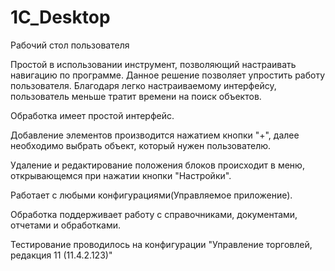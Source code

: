 # 1C_Desktop

Рабочий стол пользователя

Простой в использовании инструмент, позволяющий настраивать навигацию по программе. Данное решение позволяет упростить работу пользователя. Благодаря легко настраиваемому интерфейсу, пользователь меньше тратит времени на поиск объектов.

Обработка имеет простой интерфейс.

Добавление элементов производится нажатием кнопки "+", далее необходимо выбрать объект, который нужен пользователю.

Удаление и редактирование положения блоков происходит в меню, открывающемся при нажатии кнопки "Настройки".

Работает с любыми конфигурациями(Управляемое приложение).

Обработка поддерживает работу с справочниками, документами, отчетами и обработками.

Тестирование проводилось на конфигурации "Управление торговлей, редакция 11 (11.4.2.123)"
